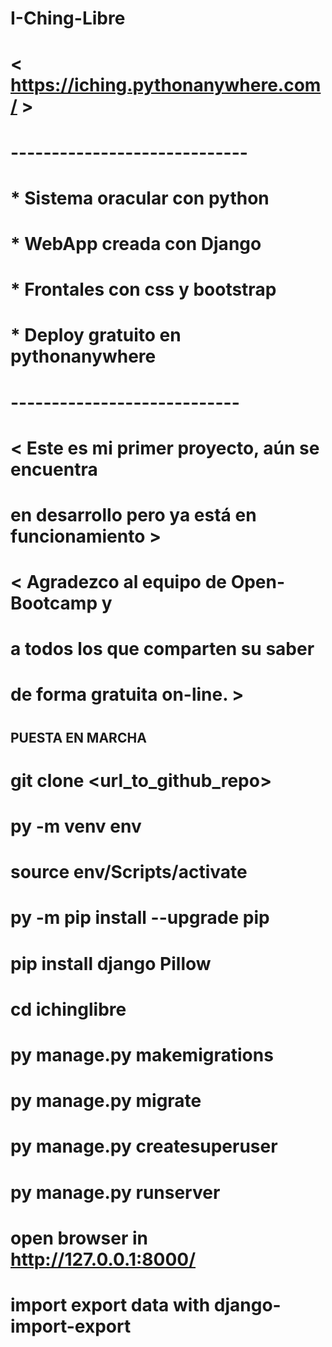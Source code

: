 ﻿# I-Ching-Libre
#
# < https://iching.pythonanywhere.com/ >
#
#
# -----------------------------
# * Sistema oracular con python
# * WebApp creada con Django
# * Frontales con css y bootstrap
# * Deploy gratuito en pythonanywhere
#
# ----------------------------
#
#
# < Este es mi primer proyecto, aún se encuentra
#   en desarrollo pero ya está en funcionamiento >
#  
# < Agradezco al equipo de Open-Bootcamp y
#  a todos los que comparten su saber
#  de forma gratuita on-line. >
#
## PUESTA EN MARCHA
# git clone <url_to_github_repo>
# py -m venv env
# source env/Scripts/activate
# py -m pip install --upgrade pip
# pip install django Pillow
# cd ichinglibre
# py manage.py makemigrations
# py manage.py migrate
# py manage.py createsuperuser
# py manage.py runserver
# open browser in http://127.0.0.1:8000/

# import export data with django-import-export